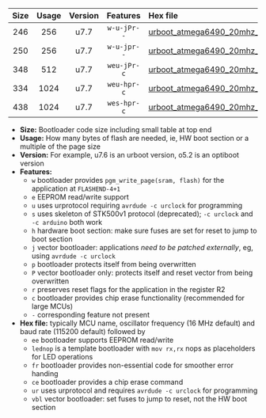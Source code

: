 |Size|Usage|Version|Features|Hex file|
|:-:|:-:|:-:|:-:|:--|
|246|256|u7.7|`w-u-jPr--`|[urboot_atmega6490_20mhz_115200bps_lednop_ur_vbl.hex](https://raw.githubusercontent.com/stefanrueger/urboot.hex/main/mcus/atmega6490/fcpu_20mhz/115200_bps/urboot_atmega6490_20mhz_115200bps_lednop_ur_vbl.hex)|
|250|256|u7.7|`w-u-jpr--`|[urboot_atmega6490_20mhz_115200bps_lednop_fr_ur_vbl.hex](https://raw.githubusercontent.com/stefanrueger/urboot.hex/main/mcus/atmega6490/fcpu_20mhz/115200_bps/urboot_atmega6490_20mhz_115200bps_lednop_fr_ur_vbl.hex)|
|348|512|u7.7|`weu-jPr-c`|[urboot_atmega6490_20mhz_115200bps_ee_lednop_fr_ce_ur_vbl.hex](https://raw.githubusercontent.com/stefanrueger/urboot.hex/main/mcus/atmega6490/fcpu_20mhz/115200_bps/urboot_atmega6490_20mhz_115200bps_ee_lednop_fr_ce_ur_vbl.hex)|
|334|1024|u7.7|`weu-hpr-c`|[urboot_atmega6490_20mhz_115200bps_ee_lednop_fr_ce_ur.hex](https://raw.githubusercontent.com/stefanrueger/urboot.hex/main/mcus/atmega6490/fcpu_20mhz/115200_bps/urboot_atmega6490_20mhz_115200bps_ee_lednop_fr_ce_ur.hex)|
|438|1024|u7.7|`wes-hpr-c`|[urboot_atmega6490_20mhz_115200bps_ee_lednop_fr_ce.hex](https://raw.githubusercontent.com/stefanrueger/urboot.hex/main/mcus/atmega6490/fcpu_20mhz/115200_bps/urboot_atmega6490_20mhz_115200bps_ee_lednop_fr_ce.hex)|

- **Size:** Bootloader code size including small table at top end
- **Usage:** How many bytes of flash are needed, ie, HW boot section or a multiple of the page size
- **Version:** For example, u7.6 is an urboot version, o5.2 is an optiboot version
- **Features:**
  + `w` bootloader provides `pgm_write_page(sram, flash)` for the application at `FLASHEND-4+1`
  + `e` EEPROM read/write support
  + `u` uses urprotocol requiring `avrdude -c urclock` for programming
  + `s` uses skeleton of STK500v1 protocol (deprecated); `-c urclock` and `-c arduino` both work
  + `h` hardware boot section: make sure fuses are set for reset to jump to boot section
  + `j` vector bootloader: applications *need to be patched externally*, eg, using `avrdude -c urclock`
  + `p` bootloader protects itself from being overwritten
  + `P` vector bootloader only: protects itself and reset vector from being overwritten
  + `r` preserves reset flags for the application in the register R2
  + `c` bootloader provides chip erase functionality (recommended for large MCUs)
  + `-` corresponding feature not present
- **Hex file:** typically MCU name, oscillator frequency (16 MHz default) and baud rate (115200 default) followed by
  + `ee` bootloader supports EEPROM read/write
  + `lednop` is a template bootloader with `mov rx,rx` nops as placeholders for LED operations
  + `fr` bootloader provides non-essential code for smoother error handing
  + `ce` bootloader provides a chip erase command
  + `ur` uses urprotocol and requires `avrdude -c urclock` for programming
  + `vbl` vector bootloader: set fuses to jump to reset, not the HW boot section
